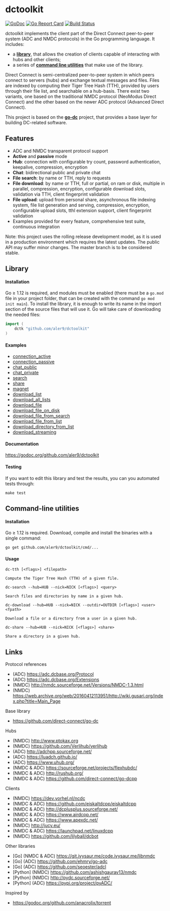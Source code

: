 
# dctoolkit

[![GoDoc](https://godoc.org/github.com/aler9/dctoolkit?status.svg)](https://godoc.org/github.com/aler9/dctoolkit)
[![Go Report Card](https://goreportcard.com/badge/github.com/aler9/dctoolkit)](https://goreportcard.com/report/github.com/aler9/dctoolkit)
[![Build Status](https://travis-ci.org/aler9/dctoolkit.svg?branch=master)](https://travis-ci.org/aler9/dctoolkit)

dctoolkit implements the client part of the Direct Connect peer-to-peer system (ADC and NMDC protocols) in the Go programming language. It includes:
* a [**library**](#library), that allows the creation of clients capable of interacting with hubs and other clients;
* a series of [**command line utilities**](#command-line-utilities) that make use of the library.

Direct Connect is semi-centralized peer-to-peer system in which peers connect to servers (hubs) and exchange textual messages and files. Files are indexed by computing their Tiger Tree Hash (TTH), provided by users through their file list, and searchable on a hub-basis. There exist two variants, one based on the traditional NMDC protocol (NeoModus Direct Connect) and the other based on the newer ADC protocol (Advanced Direct Connect).

This project is based on the [**go-dc**](https://github.com/direct-connect/go-dc) project, that provides a base layer for building DC-related software.

## Features

* ADC and NMDC transparent protocol support
* **Active** and **passive** mode
* **Hub**: connection with configurable try count, password authentication, keepalive, compression, encryption
* **Chat**: bidirectional public and private chat
* **File search**: by name or TTH, reply to requests
* **File download**: by name or TTH, full or partial, on ram or disk, multiple in parallel, compression, encryption, configurable download slots, validation via TTH, client fingerprint validation
* **File upload**: upload from personal share, asynchronous file indexing system, file list generation and serving, compression, encryption, configurable upload slots, tthl extension support, client fingerprint validation
* Examples provided for every feature, comprehensive test suite, continuous integration

Note: this project uses the rolling release development model, as it is used in a production environment which requires the latest updates. The public API may suffer minor changes. The master branch is to be considered stable.

## Library

#### Installation

Go &ge; 1.12 is required, and modules must be enabled (there must be a `go.mod` file in your project folder, that can be created with the command `go mod init main`). To install the library, it is enough to write its name in the import section of the source files that will use it. Go will take care of downloading the needed files:
```go
import (
    dctk "github.com/aler9/dctoolkit"
)
```

#### Examples

* [connection_active](example/01connection_active.go)
* [connection_passive](example/02connection_passive.go)
* [chat_public](example/03chat_public.go)
* [chat_private](example/04chat_private.go)
* [search](example/05search.go)
* [share](example/06share.go)
* [magnet](example/07magnet.go)
* [download_list](example/08download_list.go)
* [download_all_lists](example/09download_all_lists.go)
* [download_file](example/10download_file.go)
* [download_file_on_disk](example/11download_file_on_disk.go)
* [download_file_from_search](example/12download_file_from_search.go)
* [download_file_from_list](example/13download_file_from_list.go)
* [download_directory_from_list](example/14download_directory_from_list.go)
* [download_streaming](example/15download_streaming.go)

#### Documentation

https://godoc.org/github.com/aler9/dctoolkit

#### Testing

If you want to edit this library and test the results, you can you automated tests through:
```
make test
```

## Command-line utilities

#### Installation

Go &ge; 1.12 is required. Download, compile and install the binaries with a single command:
```
go get github.com/aler9/dctoolkit/cmd/...
```

#### Usage

```
dc-tth [<flags>] <filepath>

Compute the Tiger Tree Hash (TTH) of a given file.
```

```
dc-search --hub=HUB --nick=NICK [<flags>] <query>

Search files and directories by name in a given hub.
```

```
dc-download --hub=HUB --nick=NICK --outdir=OUTDIR [<flags>] <user> <fpath>

Download a file or a directory from a user in a given hub.
```

```
dc-share --hub=HUB --nick=NICK [<flags>] <share>

Share a directory in a given hub.
```

## Links

Protocol references
* (ADC) https://adc.dcbase.org/Protocol
* (ADC) https://adc.dcbase.org/Extensions
* (NMDC) http://nmdc.sourceforge.net/Versions/NMDC-1.3.html
* (NMDC) https://web.archive.org/web/20160412113951/http://wiki.gusari.org/index.php?title=Main_Page

Base library
* https://github.com/direct-connect/go-dc

Hubs
* (NMDC) http://www.ptokax.org
* (NMDC) https://github.com/Verlihub/verlihub
* (ADC) http://adchpp.sourceforge.net/
* (ADC) https://luadch.github.io/
* (ADC) https://www.uhub.org/
* (NMDC & ADC) https://sourceforge.net/projects/flexhubdc/
* (NMDC & ADC) http://rushub.org/
* (NMDC & ADC) https://github.com/direct-connect/go-dcpp

Clients
* (NMDC) https://dev.yorhel.nl/ncdc
* (NMDC & ADC) https://github.com/eiskaltdcpp/eiskaltdcpp
* (NMDC & ADC) http://dcplusplus.sourceforge.net/
* (NMDC & ADC) https://www.airdcpp.net/
* (NMDC & ADC) https://www.apexdc.net/
* (NMDC) http://jucy.eu/
* (NMDC & ADC) https://launchpad.net/linuxdcpp
* (NMDC) https://github.com/lilyball/dcbot

Other libraries
* [Go] (NMDC & ADC) https://git.ivysaur.me/code.ivysaur.me/libnmdc
* [Go] (ADC) https://github.com/ehmry/go-adc
* [Go] (ADC) https://github.com/seoester/adcl
* [Python] (NMDC) https://github.com/ashishgaurav13/nmdc
* [Python] (NMDC) http://pydc.sourceforge.net/
* [Python] (ADC) https://pypi.org/project/pyADC/

Inspired by
* https://godoc.org/github.com/anacrolix/torrent
